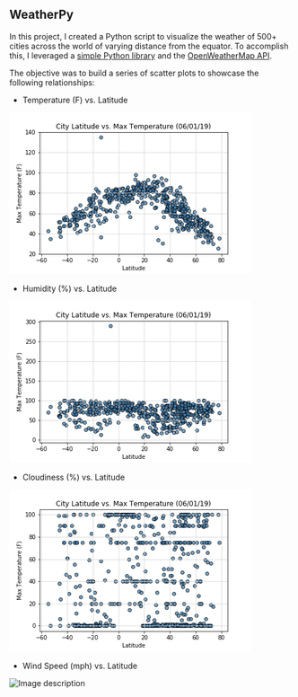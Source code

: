 ## WeatherPy

In this project, I created a Python script to visualize the weather of 500+ cities across the world of varying distance from the equator. To accomplish this, I leveraged a [simple Python library](https://pypi.python.org/pypi/citipy) and the [OpenWeatherMap API](https://openweathermap.org/api).

The objective was to build a series of scatter plots to showcase the following relationships:

* Temperature (F) vs. Latitude

![Image description](https://github.com/rchounoune/Python---API/blob/master/OpenWeather/LatvsTemp.png)


* Humidity (%) vs. Latitude

![Image description](https://github.com/rchounoune/Python---API/blob/master/OpenWeather/LatvsHum.png)


* Cloudiness (%) vs. Latitude

![Image description](https://github.com/rchounoune/Python---API/blob/master/OpenWeather/LatvsCloud.png)



* Wind Speed (mph) vs. Latitude

![Image description](https://github.com/rchounoune/Python---API/blob/master/OpenWeather/LatvsWin.png)
